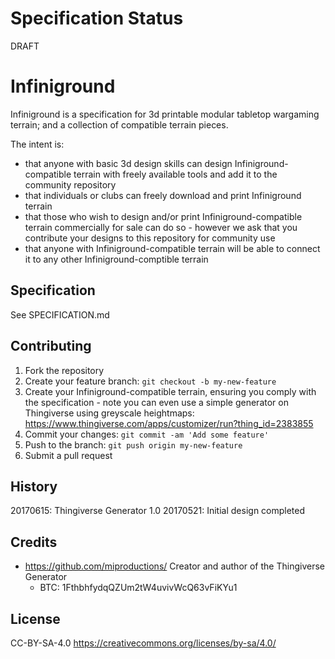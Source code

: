 # Specification Status

DRAFT

# Infiniground

Infiniground is a specification for 3d printable modular tabletop wargaming terrain; and a collection of compatible terrain pieces.

The intent is:

* that anyone with basic 3d design skills can design Infiniground-compatible terrain with freely available tools and add it to the community repository
* that individuals or clubs can freely download and print Infiniground terrain 
* that those who wish to design and/or print Infiniground-compatible terrain commercially for sale can do so - however we ask that you contribute your designs to this repository for community use
* that anyone with Infiniground-compatible terrain will be able to connect it to any other Infiniground-comptible terrain

## Specification

See SPECIFICATION.md

## Contributing

1. Fork the repository
2. Create your feature branch: `git checkout -b my-new-feature`
3. Create your Infiniground-compatible terrain, ensuring you comply with the specification - note you can even use a simple generator on Thingiverse using greyscale heightmaps: https://www.thingiverse.com/apps/customizer/run?thing_id=2383855
4. Commit your changes: `git commit -am 'Add some feature'`
5. Push to the branch: `git push origin my-new-feature`
6. Submit a pull request

## History

20170615: Thingiverse Generator 1.0
20170521: Initial design completed

## Credits

* https://github.com/miproductions/ Creator and author of the Thingiverse Generator
  * BTC: 1FthbhfydqQZUm2tW4uvivWcQ63vFiKYu1

## License

CC-BY-SA-4.0 https://creativecommons.org/licenses/by-sa/4.0/
